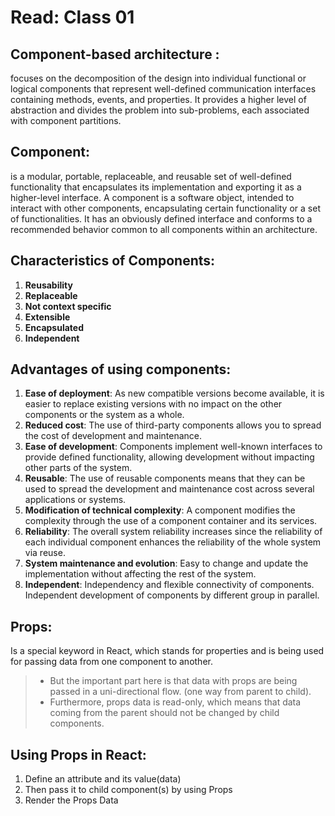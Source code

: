 # Read: Class 01
## Component-based architecture :
focuses on the decomposition of the design into individual functional or logical components that represent well-defined communication interfaces containing methods, events, and properties. It provides a higher level of abstraction and divides the problem into sub-problems, each associated with component partitions.
## Component:
is a modular, portable, replaceable, and reusable set of well-defined functionality that encapsulates its implementation and exporting it as a higher-level interface.
A component is a software object, intended to interact with other components, encapsulating certain functionality or a set of functionalities. It has an obviously defined interface and conforms to a recommended behavior common to all components within an architecture.
## Characteristics of Components:
1. **Reusability**
2. **Replaceable**
3. **Not context specific**
4. **Extensible**
5. **Encapsulated**
6. **Independent**
## Advantages of using components:
1. **Ease of deployment**:  As new compatible versions become available, it is easier to replace existing versions with no impact on the other components or the system as a whole.
2. **Reduced cost**:  The use of third-party components allows you to spread the cost of development and maintenance.
3. **Ease of development**: Components implement well-known interfaces to provide defined functionality, allowing development without impacting other parts of the system.
4. **Reusable**: The use of reusable components means that they can be used to spread the development and maintenance cost across several applications or systems.
5. **Modification of technical complexity**: A component modifies the complexity through the use of a component container and its services.
6. **Reliability**: The overall system reliability increases since the reliability of each individual component enhances the reliability of the whole system via reuse.
7. **System maintenance and evolution**: Easy to change and update the implementation without affecting the rest of the system.
8. **Independent**: Independency and flexible connectivity of components. Independent development of components by different group in parallel.
## Props:
Is a special keyword in React, which stands for properties and is being used for passing data from one component to another.
> * But the important part here is that data with props are being passed in a uni-directional flow. (one way from parent to child).
> * Furthermore, props data is read-only, which means that data coming from the parent should not be changed by child components.
## Using Props in React:
1. Define an attribute and its value(data)
2. Then pass it to child component(s) by using Props
3. Render the Props Data